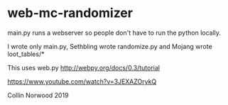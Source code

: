 # web-mc-randomizer

main.py runs a webserver so people don't have to run the python locally.

I wrote only main.py, Sethbling wrote randomize.py and Mojang wrote loot_tables/*

This uses web.py http://webpy.org/docs/0.3/tutorial

https://www.youtube.com/watch?v=3JEXAZOrykQ

Collin Norwood 2019
